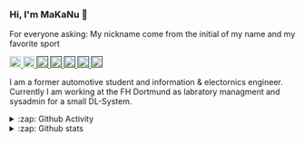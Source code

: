 
### Hi, I'm MaKaNu 🛶

For everyone asking: My nickname come from the initial of my name and my favorite sport

<p> 
  <a href="https://github.com/MaKaNu?tab=followers"> <img src="https://img.shields.io/github/stars/MaKaNu?label=Stars&style=plastic" height="20px" alt="github follow" /> </a>
  <a href="mailto:matti.kaupenjohann@fh-dortmund.de"> <img src="https://img.shields.io/badge/FHDO-mail--to-orange" height="20px" alt="Email">
  <a href=""> <img src="https://img.shields.io/badge/Major-Robotics-black?style=plastic&logo=ABB%20RobotStudio&logoColor=ffffff" height="20px"> </a>
  <a href=""> <img src="https://img.shields.io/badge/Major-CV-black?style=plastic&logo=ABB%20RobotStudio&logoColor=ffffff" height="20px"> </a>
  <a href=""> <img src="https://img.shields.io/badge/Use-Python-green?style=plastic&logo=Python&logoColor=ffffff" height="20px"> </a>
  <a href=""> <img src="https://img.shields.io/badge/Use-Bash-green?style=plastic&logo=Shell&logoColor=ffffff" height="20px"> </a>
  <a href=""> <img src="https://img.shields.io/badge/Use-Rust-green?style=plastic&logo=Rust&logoColor=ffffff" height="20px"> </a>
</p>

I am a former automotive student and information & electornics engineer.
Currently I am working at the FH Dortmund as labratory managment and sysadmin for a small DL-System.
  

 <details>
  <summary>:zap: Github Activity</summary> 
  <!--START_SECTION:activity-->
</details>

<details>
  <summary>:zap: Github stats</summary>
  <img src="https://github-readme-stats.makanu.vercel.app/api?username=MaKaNu&show_icons=true&include_all_commits=true&count_private=true&border_radius=20&hide_title=true&bg_color=30,008C00,000000&text_color=D7D7D7&icon_color=00FF00&border_color=00FF00" alt="MaKaNu's github stats"/>
</details>

  
<!--
**MaKaNu/MaKaNu** is a ✨ _special_ ✨ repository because its `README.md` (this file) appears on your GitHub profile.

Here are some ideas to get you started:

- 🔭 I’m currently working on ...
- 🌱 I’m currently learning ...
- 👯 I’m looking to collaborate on ...
- 🤔 I’m looking for help with ...
- 💬 Ask me about ...
- 📫 How to reach me: ...
- 😄 Pronouns: ...
- ⚡ Fun fact: ...
-->
